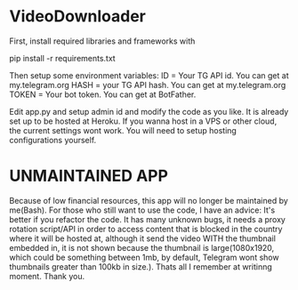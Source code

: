 # VideoDownloader
First, install required libraries and frameworks with

pip install -r requirements.txt

Then setup some environment variables:
ID = Your TG API id. You can get at my.telegram.org
HASH = your TG API hash. You can get at my.telegram.org
TOKEN = Your bot token. You can get at BotFather.

Edit app.py and setup admin id and modify the code as you like. It is already set up to be hosted at Heroku. If you wanna host in a VPS or other cloud, the current settings wont work. You will need to setup hosting configurations yourself.

# UNMAINTAINED APP
Because of low financial resources, this app will no longer be maintained by me(Bash). For those who still want to use the code, I have an advice: It's better if you refactor the code. It has many unknown bugs, it needs a proxy rotation script/API in order to access content that is blocked in the country where it will be hosted at, although it send the video WITH the thumbnail embedded in, it is not shown because the thumbnail is large(1080x1920, which could be something between 1mb, by default, Telegram wont show thumbnails greater than 100kb in size.). Thats all I remember at writinng moment. Thank you.
